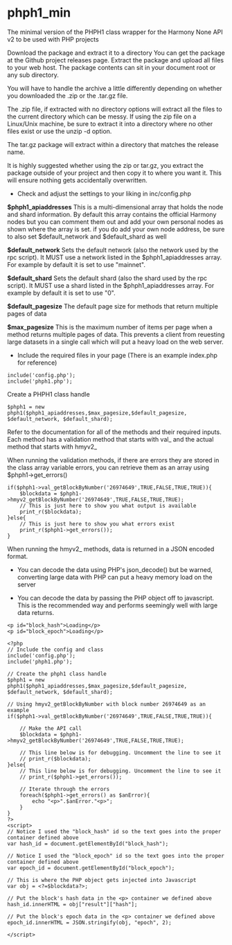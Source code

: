 # phph1_min
The minimal version of the PHPH1 class wrapper for the Harmony None API v2 to be used with PHP projects

Download the package and extract it to a directory
You can get the package at the Github project releases page.
Extract the package and upload all files to your web host. The package contents can sit in your document root or any sub directory.

You will have to handle the archive a little differently depending on whether you downloaded the .zip or the .tar.gz file.

The .zip file, if extracted with no directory options will extract all the files to the current directory which can be messy. If using the zip file on a Linux/Unix machine, be sure to extract it into a directory where no other files exist or use the unzip -d option.

The tar.gz package will extract within a directory that matches the release name.

It is highly suggested whether using the zip or tar.gz, you extract the package outside of your project and then copy it to where you want it. This will ensure nothing gets accidentally overwritten.

- Check and adjust the settings to your liking in inc/config.php

**$phph1_apiaddresses**
This is a multi-dimensional array that holds the node and shard information. By default this array contains the official Harmony nodes but you can comment them out and add your own personal nodes as shown where the array is set. if you do add your own node address, be sure to also set $default_network and $default_shard as well

**$default_network**
Sets the default network (also the network used by the rpc script). It MUST use a network listed in the $phph1_apiaddresses array. For example by default it is set to use "mainnet".

**$default_shard**
Sets the default shard (also the shard used by the rpc script). It MUST use a shard listed in the $phph1_apiaddresses array. For example by default it is set to use "0".

**$default_pagesize**
The default page size for methods that return multiple pages of data

**$max_pagesize**
This is the maximum number of items per page when a method returns multiple pages of data. This prevents a client from reuesting large datasets in a single call which will put a heavy load on the web server.

- Include the required files in your page (There is an example index.php for reference)
```
include('config.php');
include('phph1.php');
```
Create a PHPH1 class handle
```
$phph1 = new phph1($phph1_apiaddresses,$max_pagesize,$default_pagesize, $default_network, $default_shard);
```

Refer to the documentation for all of the methods and their required inputs.
Each method has a validation method that starts with val_ and the actual method that starts with hmyv2_

When running the validation methods, if there are errors they are stored in the class array variable errors, you can retrieve them as an array using $phph1->get_errors()

```
if($phph1->val_getBlockByNumber('26974649',TRUE,FALSE,TRUE,TRUE)){
	$blockdata = $phph1->hmyv2_getBlockByNumber('26974649',TRUE,FALSE,TRUE,TRUE);
	// This is just here to show you what output is available
	print_r($blockdata);
}else{
	// This is just here to show you what errors exist
	print_r($phph1->get_errors());
}
```

When running the hmyv2_ methods, data is returned in a JSON encoded format.

- You can decode the data using PHP's json_decode() but be warned, converting large data with PHP can put a heavy memory load on the server

- You can decode the data by passing the PHP object off to javascript. This is the recommended way and performs seemingly well with large data returns.

```
<p id="block_hash">Loading</p>
<p id="block_epoch">Loading</p>

<?php
// Include the config and class
include('config.php');
include('phph1.php');

// Create the phph1 class handle
$phph1 = new phph1($phph1_apiaddresses,$max_pagesize,$default_pagesize, $default_network, $default_shard);

// Using hmyv2_getBlockByNumber with block number 26974649 as an example
if($phph1->val_getBlockByNumber('26974649',TRUE,FALSE,TRUE,TRUE)){
	
	// Make the API call
	$blockdata = $phph1->hmyv2_getBlockByNumber('26974649',TRUE,FALSE,TRUE,TRUE);
	
	// This line below is for debugging. Uncomment the line to see it
	// print_r($blockdata);
}else{
	// This line below is for debugging. Uncomment the line to see it
	// print_r($phph1->get_errors());
	
	// Iterate through the errors
	foreach($phph1->get_errors() as $anError){
		echo "<p>".$anError."<p>";
	}
}
?>
<script>
// Notice I used the "block_hash" id so the text goes into the proper container defined above
var hash_id = document.getElementById("block_hash");

// Notice I used the "block_epoch" id so the text goes into the proper container defined above
var epoch_id = document.getElementById("block_epoch");

// This is where the PHP object gets injected into Javascript
var obj = <?=$blockdata?>;

// Put the block's hash data in the <p> container we defined above
hash_id.innerHTML = obj["result"]["hash"];

// Put the block's epoch data in the <p> container we defined above
epoch_id.innerHTML = JSON.stringify(obj, "epoch", 2);

</script>
```
